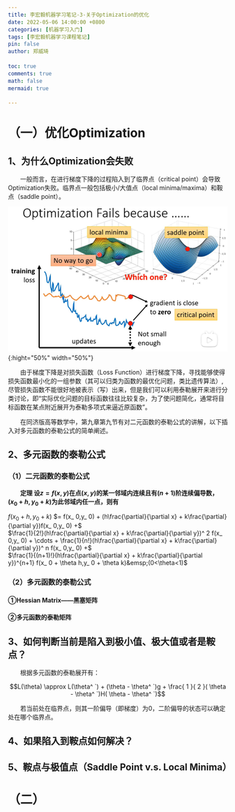 ```yaml
---
title: 李宏毅机器学习笔记-3-关于Optimization的优化
date: 2022-05-06 14:00:00 +0800
categories: [机器学习入门]
tags: [李宏毅机器学习课程笔记]
pin: false
author: 郑威琦

toc: true
comments: true
math: false
mermaid: true

---
```


<head>
    <script src="https://cdn.mathjax.org/mathjax/latest/MathJax.js?config=TeX-AMS-MML_HTMLorMML" type="text/javascript"></script>
    <script type="text/x-mathjax-config">
        MathJax.Hub.Config({
            tex2jax: {
            skipTags: ['script', 'noscript', 'style', 'textarea', 'pre'],
            inlineMath: [['$','$']]
            }
        });
    </script>
</head>

# （一）优化Optimization

## 1、为什么Optimization会失败

&emsp;&emsp;一般而言，在进行梯度下降的过程陷入到了临界点（critical point）会导致Optimization失败。临界点一般包括极小/大值点（local minima/maxima）和鞍点（saddle point）。

![optimization failed](/assets/blog_res/2022-05-06-Friday.assets/optimization%20failed.png){:hight="50%" width="50%"}

&emsp;&emsp;由于梯度下降是对损失函数（Loss Function）进行梯度下降，寻找能够使得损失函数最小化的一组参数（其可以归类为函数的最优化问题，类比遗传算法）,尽管损失函数不能很好地被表示（写）出来，但是我们可以利用泰勒展开来进行分类讨论，即“实际优化问题的目标函数往往比较复杂，为了使问题简化，通常将目标函数在某点附近展开为泰勒多项式来逼近原函数”。

&emsp;&emsp;在同济版高等数学中，第九章第九节有对二元函数的泰勒公式的讲解，以下插入对多元函数的泰勒公式的简单阐述。

## 2、多元函数的泰勒公式

### （1）二元函数的泰勒公式

&emsp;&emsp;**定理 设$z=f(x,y)$在点$(x,y)$的某一邻域内连续且有$(n+1)$阶连续偏导数，$(x_ 0 + h,y_ 0 + k)$为此邻域内任一点，则有**

$f(x_ 0 + h,y_ 0 + k)$
$= f(x_ 0,y_ 0) + (h\frac{\partial}{\partial x} + k\frac{\partial}{\partial y})f(x_ 0,y_ 0) +$  
$\frac{1}{2!}(h\frac{\partial}{\partial x} + k\frac{\partial}{\partial y})^ 2 f(x_ 0,y_ 0) + \cdots + \frac{1}{n!}(h\frac{\partial}{\partial x} + k\frac{\partial}{\partial y})^ n f(x_ 0,y_ 0) +$  
$\frac{1}{(n+1)!}(h\frac{\partial}{\partial x} + k\frac{\partial}{\partial y})^{n+1} f(x_ 0 + \theta h,y_ 0 + \theta k)&emsp;(0<\theta<1)$

### （2）多元函数的泰勒公式

#### ①Hessian Matrix——黑塞矩阵

#### ②多元函数的泰勒矩阵

## 3、如何判断当前是陷入到极小值、极大值或者是鞍点？

&emsp;&emsp;根据多元函数的泰勒展开有：

$$L(\theta) \approx L(\theta^ `) + (\theta - \theta^ `)g + \frac{ 1 }{ 2 }( \theta - \theta^ `)H( \theta - \theta^ `)$$

&emsp;&emsp;若当前处在临界点，则其一阶偏导（即梯度）为0，二阶偏导的状态可以确定处在哪个临界点。

## 4、如果陷入到鞍点如何解决？

## 5、鞍点与极值点（Saddle Point v.s. Local Minima）

# （二）